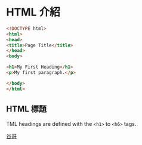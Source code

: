 # HTML 介紹


```html
<!DOCTYPE html>
<html>
<head>
<title>Page Title</title>
</head>
<body>

<h1>My First Heading</h1>
<p>My first paragraph.</p>

</body>
</html>
```

## HTML 標題

TML headings are defined with the `<h1>` to `<h6>` tags.

[谷哥](/www.google.com "test")